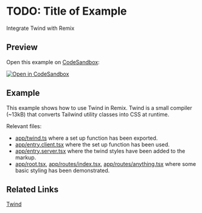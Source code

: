 # TODO: Title of Example

Integrate Twind with Remix

## Preview

Open this example on [CodeSandbox](https://codesandbox.com):

[![Open in CodeSandbox](https://codesandbox.io/static/img/play-codesandbox.svg)](https://codesandbox.io/s/github/remix-run/remix/tree/main/examples/twind)

## Example

This example shows how to use Twind in Remix. Twind is a small compiler (~13kB) that converts Tailwind utility classes into CSS at runtime.

Relevant files:

- [app/twind.ts](./app/twind.ts) where a set up function has been exported.
- [app/entry.client.tsx](./app/entry.client.tsx) where the set up function has been used.
- [app/entry.server.tsx](./app/entry.server.tsx) where the twind styles have been added to the markup.
- [app/root.tsx](./app/root.tsx), [app/routes/index.tsx](./app/routes/index.tsx), [app/routes/anything.tsx](./app/routes/anything.tsx) where some basic styling has been demonstrated.


## Related Links

[Twind](https://twind.dev/)
